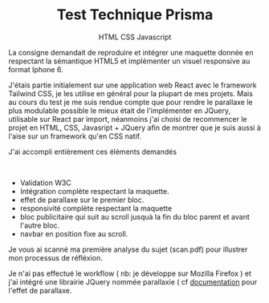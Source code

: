 <h1 align="center">Test Technique Prisma</h1>
<p align="center">HTML CSS Javascript</p>
<p>La consigne demandait de reproduire et intégrer une maquette donnée en respectant la sémantique HTML5 et implémenter un visuel responsive au format Iphone 6.</p>

<p>J'étais partie initialement sur une application web React avec le framework Tailwind CSS, je les utilise en général pour la plupart de mes projets. Mais au cours du test je me suis rendue compte que pour rendre le parallaxe le plus modulable possible le mieux était de l'implémenter en JQuery, utilisable sur React par import, néanmoins j'ai choisi de recommencer le projet en HTML, CSS, Javasript + JQuery afin de montrer que je suis aussi à l'aise sur un framework qu'en CSS natif.</p>
<p> J'ai accompli entièrement ces éléments demandés</p>
<br>
<ul>
    <li>Validation W3C</li>
    <li>Intégration complète respectant la maquette.</li>
    <li>effet de parallaxe sur le premier bloc.</li>
    <li>responsivité complète respectant la maquette</li>
    <li>bloc publicitaire qui suit au scroll jusquà la fin du bloc parent et avant l'autre bloc.</li>
    <li>navbar en position fixe au scroll.</li>
</ul>
<p>Je vous ai scanné ma première analyse du sujet (scan.pdf) pour illustrer mon processus de réfléxion.</p>
<p>Je n'ai pas effectué le workflow ( nb: je développe sur Mozilla Firefox ) et j'ai intégré une librairie JQuery nommée parallaxie ( cf <a href="https://github.com/theultrasoft/Parallaxie">documentation</a> pour l'effet de parallaxe.</p>
